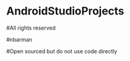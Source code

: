 # AndroidStudioProjects

#All rights reserved

#nbarman

#Open sourced but do not use code directly
